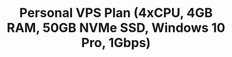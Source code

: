 ---
title: 'Personal VPS Plan (4xCPU, 4GB RAM, 50GB NVMe SSD, Windows 10 Pro, 1Gbps)'
menu: 'Personal VPS'
onpage_menu: false
visible: false
metadata:
    description: 'Trade up to 40 charts, any platform: 4xCPU, 4GB RAM, 50GB NVMe SSD, Windows 10 Pro, 1Gbps network, multiple data center locations'
body_classes: 'title-h1h2 header-dark header-transparent'
content:
    items: '@self.modular'
---